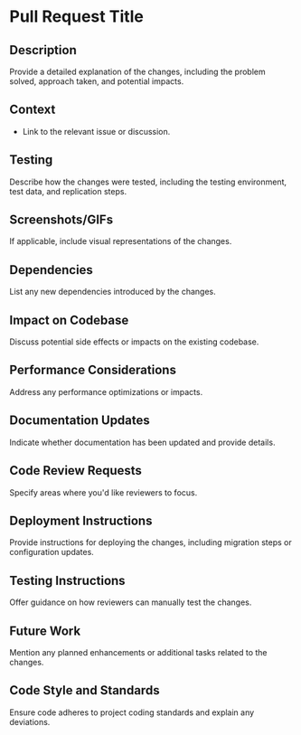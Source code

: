 # Pull Request Title

## Description

Provide a detailed explanation of the changes, including the problem solved, approach taken, and potential impacts.

## Context

-   Link to the relevant issue or discussion.

## Testing

Describe how the changes were tested, including the testing environment, test data, and replication steps.

## Screenshots/GIFs

If applicable, include visual representations of the changes.

## Dependencies

List any new dependencies introduced by the changes.

## Impact on Codebase

Discuss potential side effects or impacts on the existing codebase.

## Performance Considerations

Address any performance optimizations or impacts.

## Documentation Updates

Indicate whether documentation has been updated and provide details.

## Code Review Requests

Specify areas where you'd like reviewers to focus.

## Deployment Instructions

Provide instructions for deploying the changes, including migration steps or configuration updates.

## Testing Instructions

Offer guidance on how reviewers can manually test the changes.

## Future Work

Mention any planned enhancements or additional tasks related to the changes.

## Code Style and Standards

Ensure code adheres to project coding standards and explain any deviations.
